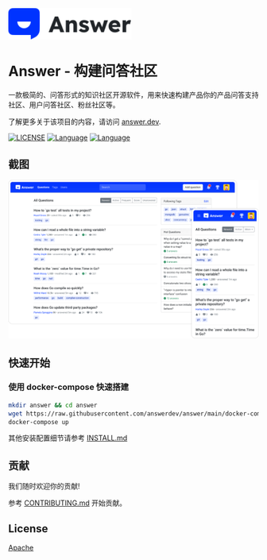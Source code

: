 <a href="https://answer.dev">
    <img alt="logo" src="docs/img/answer-logo-flat.svg" height="63px">
</a>

# Answer - 构建问答社区

一款极简的、问答形式的知识社区开源软件，用来快速构建产品你的产品问答支持社区、用户问答社区、粉丝社区等。

了解更多关于该项目的内容，请访问 [answer.dev](https://answer.dev).

[![LICENSE](https://img.shields.io/badge/License-Apache-green)](https://github.com/answerdev/answer/blob/main/LICENSE)
[![Language](https://img.shields.io/badge/Language-Go-blue.svg)](https://golang.org/)
[![Language](https://img.shields.io/badge/Language-React-blue.svg)](https://reactjs.org/)

## 截图

![screenshot](docs/img/screenshot.png)

## 快速开始

### 使用 docker-compose 快速搭建

```bash
mkdir answer && cd answer
wget https://raw.githubusercontent.com/answerdev/answer/main/docker-compose.yaml
docker-compose up
```

其他安装配置细节请参考 [INSTALL.md](./INSTALL.md)

## 贡献

我们随时欢迎你的贡献!

参考 [CONTRIBUTING.md](CONTRIBUTING.md) 开始贡献。

## License

[Apache](https://github.com/answerdev/answer/blob/main/LICENSE)
